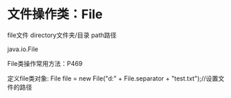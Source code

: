 # 文件操作类：File

file文件   directory文件夹/目录     path路径

java.io.File

File类操作常用方法：P469

定义file类对象: File file = new File("d:" + File.separator + "test.txt");//设置文件的路径



